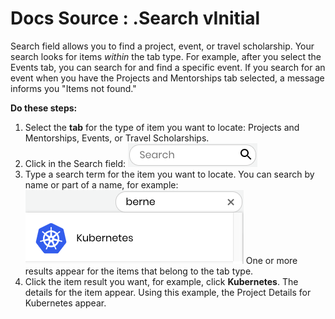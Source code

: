 # Docs Source : .Search vInitial

Search field allows you to find a project, event, or travel scholarship. Your search looks for items _within_ the tab type. For example, after you select the Events tab, you can search for and find a specific event. If you search for an event when you have the Projects and Mentorships tab selected, a message informs you "Items not found."

**Do these steps:**

1. Select the **tab** for the type of item you want to locate: Projects and Mentorships, Events, or Travel Scholarships.  
2. Click in the Search field:  ![](.gitbook/assets/7416399.png)  
3. Type a search term for the item you want to locate. You can search by name or part of a name, for example:  ![](.gitbook/assets/7416400.png) One or more results appear for the items that belong to the tab type.  
4. Click the item result you want, for example, click **Kubernetes**. The details for the item appear. Using this example, the Project Details for Kubernetes appear.

